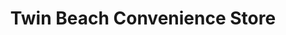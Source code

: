 ---
title: "Twin Beach Convenience Store"
url: /chesapeake-beach/twin-beach-convenience-store/
shop: Lebensmittel
---